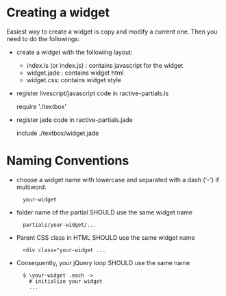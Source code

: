 # Creating a widget

Easiest way to create a widget is copy and modify a current one.
Then you need to do the followings: 

* create a widget with the following layout: 

  * index.ls (or index.js) : contains javascript for the widget
  * widget.jade : contains widget html
  * widget.css: contains widget style

* register livescript/javascript code in ractive-partials.ls

    require './textbox'

* register jade code in ractive-partials.jade

    include ./textbox/widget.jade

    
# Naming Conventions

* choose a widget name with lowercase and separated with a dash ('-') if multiword.

        your-widget
    
* folder name of the partial SHOULD use the same widget name

        partials/your-widget/...
    
* Parent CSS class in HTML SHOULD use the same widget name

        <div class="your-widget ...
    
* Consequently, your jQuery loop SHOULD use the same name

        $ \your-widget .each -> 
          # initialize your widget 
          ...
      
